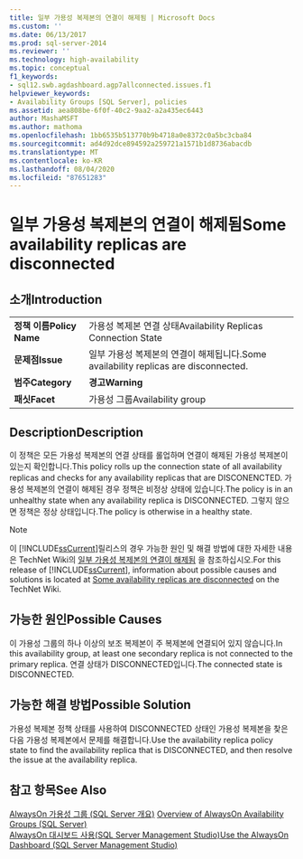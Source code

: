 ```yaml
---
title: 일부 가용성 복제본의 연결이 해제됨 | Microsoft Docs
ms.custom: ''
ms.date: 06/13/2017
ms.prod: sql-server-2014
ms.reviewer: ''
ms.technology: high-availability
ms.topic: conceptual
f1_keywords:
- sql12.swb.agdashboard.agp7allconnected.issues.f1
helpviewer_keywords:
- Availability Groups [SQL Server], policies
ms.assetid: aea808be-6f0f-40c2-9aa2-a2a435ec6443
author: MashaMSFT
ms.author: mathoma
ms.openlocfilehash: 1bb6535b513770b9b4718a0e8372c0a5bc3cba84
ms.sourcegitcommit: ad4d92dce894592a259721a1571b1d8736abacdb
ms.translationtype: MT
ms.contentlocale: ko-KR
ms.lasthandoff: 08/04/2020
ms.locfileid: "87651283"
---
```

# <a name="some-availability-replicas-are-disconnected"></a><span data-ttu-id="09fd3-102">일부 가용성 복제본의 연결이 해제됨</span><span class="sxs-lookup"><span data-stu-id="09fd3-102">Some availability replicas are disconnected</span></span>
    
## <a name="introduction"></a><span data-ttu-id="09fd3-103">소개</span><span class="sxs-lookup"><span data-stu-id="09fd3-103">Introduction</span></span>  
  
|||  
|-|-|  
|<span data-ttu-id="09fd3-104">**정책 이름**</span><span class="sxs-lookup"><span data-stu-id="09fd3-104">**Policy Name**</span></span>|<span data-ttu-id="09fd3-105">가용성 복제본 연결 상태</span><span class="sxs-lookup"><span data-stu-id="09fd3-105">Availability Replicas Connection State</span></span>|  
|<span data-ttu-id="09fd3-106">**문제점**</span><span class="sxs-lookup"><span data-stu-id="09fd3-106">**Issue**</span></span>|<span data-ttu-id="09fd3-107">일부 가용성 복제본의 연결이 해제됩니다.</span><span class="sxs-lookup"><span data-stu-id="09fd3-107">Some availability replicas are disconnected.</span></span>|  
|<span data-ttu-id="09fd3-108">**범주**</span><span class="sxs-lookup"><span data-stu-id="09fd3-108">**Category**</span></span>|<span data-ttu-id="09fd3-109">**경고**</span><span class="sxs-lookup"><span data-stu-id="09fd3-109">**Warning**</span></span>|  
|<span data-ttu-id="09fd3-110">**패싯**</span><span class="sxs-lookup"><span data-stu-id="09fd3-110">**Facet**</span></span>|<span data-ttu-id="09fd3-111">가용성 그룹</span><span class="sxs-lookup"><span data-stu-id="09fd3-111">Availability group</span></span>|  
  
## <a name="description"></a><span data-ttu-id="09fd3-112">Description</span><span class="sxs-lookup"><span data-stu-id="09fd3-112">Description</span></span>  
 <span data-ttu-id="09fd3-113">이 정책은 모든 가용성 복제본의 연결 상태를 롤업하며 연결이 해제된 가용성 복제본이 있는지 확인합니다.</span><span class="sxs-lookup"><span data-stu-id="09fd3-113">This policy rolls up the connection state of all availability replicas and checks for any availability replicas that are DISCONENCTED.</span></span> <span data-ttu-id="09fd3-114">가용성 복제본의 연결이 해제된 경우 정책은 비정상 상태에 있습니다.</span><span class="sxs-lookup"><span data-stu-id="09fd3-114">The policy is in an unhealthy state when any availability replica is DISCONNECTED.</span></span> <span data-ttu-id="09fd3-115">그렇지 않으면 정책은 정상 상태입니다.</span><span class="sxs-lookup"><span data-stu-id="09fd3-115">The policy is otherwise in a healthy state.</span></span>  
  
> [!NOTE]  
>  <span data-ttu-id="09fd3-116"> 이 [!INCLUDE[ssCurrent](../../../includes/sscurrent-md.md)]릴리스의 경우 가능한 원인 및 해결 방법에 대한 자세한 내용은 TechNet Wiki의 [일부 가용성 복제본의 연결이 해제됨](https://go.microsoft.com/fwlink/p/?LinkId=220855) 을 참조하십시오.</span><span class="sxs-lookup"><span data-stu-id="09fd3-116">For this release of [!INCLUDE[ssCurrent](../../../includes/sscurrent-md.md)], information about possible causes and solutions is located at [Some availability replicas are disconnected](https://go.microsoft.com/fwlink/p/?LinkId=220855) on the TechNet Wiki.</span></span>  
  
## <a name="possible-causes"></a><span data-ttu-id="09fd3-117">가능한 원인</span><span class="sxs-lookup"><span data-stu-id="09fd3-117">Possible Causes</span></span>  
 <span data-ttu-id="09fd3-118">이 가용성 그룹의 하나 이상의 보조 복제본이 주 복제본에 연결되어 있지 않습니다.</span><span class="sxs-lookup"><span data-stu-id="09fd3-118">In this availability group, at least one secondary replica is not connected to the primary replica.</span></span> <span data-ttu-id="09fd3-119">연결 상태가 DISCONNECTED입니다.</span><span class="sxs-lookup"><span data-stu-id="09fd3-119">The connected state is DISCONNECTED.</span></span>  
  
## <a name="possible-solution"></a><span data-ttu-id="09fd3-120">가능한 해결 방법</span><span class="sxs-lookup"><span data-stu-id="09fd3-120">Possible Solution</span></span>  
 <span data-ttu-id="09fd3-121">가용성 복제본 정책 상태를 사용하여 DISCONNECTED 상태인 가용성 복제본을 찾은 다음 가용성 복제본에서 문제를 해결합니다.</span><span class="sxs-lookup"><span data-stu-id="09fd3-121">Use the availability replica policy state to find the availability replica that is DISCONNECTED, and then resolve the issue at the availability replica.</span></span>  
  
## <a name="see-also"></a><span data-ttu-id="09fd3-122">참고 항목</span><span class="sxs-lookup"><span data-stu-id="09fd3-122">See Also</span></span>  
 <span data-ttu-id="09fd3-123">[AlwaysOn 가용성 그룹 &#40;SQL Server 개요&#41;](overview-of-always-on-availability-groups-sql-server.md) </span><span class="sxs-lookup"><span data-stu-id="09fd3-123">[Overview of AlwaysOn Availability Groups &#40;SQL Server&#41;](overview-of-always-on-availability-groups-sql-server.md) </span></span>  
 [<span data-ttu-id="09fd3-124">AlwaysOn 대시보드 사용&#40;SQL Server Management Studio&#41;</span><span class="sxs-lookup"><span data-stu-id="09fd3-124">Use the AlwaysOn Dashboard &#40;SQL Server Management Studio&#41;</span></span>](use-the-always-on-dashboard-sql-server-management-studio.md)  
  
  
